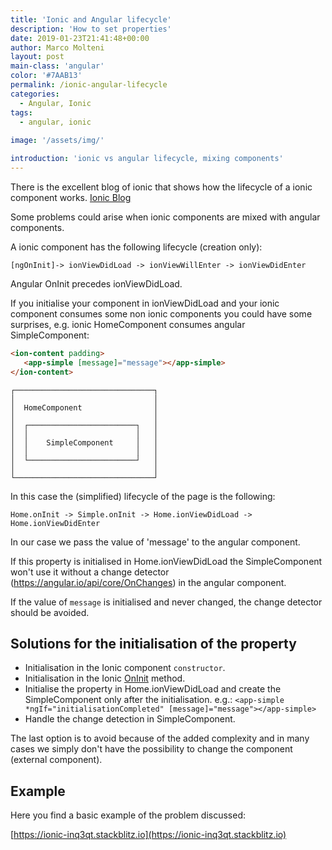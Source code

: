```yaml
---
title: 'Ionic and Angular lifecycle'
description: 'How to set properties'
date: 2019-01-23T21:41:48+00:00
author: Marco Molteni
layout: post
main-class: 'angular'
color: '#7AAB13'
permalink: /ionic-angular-lifecycle
categories:
  - Angular, Ionic
tags:
  - angular, ionic
 
image: '/assets/img/'

introduction: 'ionic vs angular lifecycle, mixing components'
---
```


There is the excellent blog of ionic that shows how the lifecycle of a ionic component works.
[Ionic Blog](https://blog.ionicframework.com/navigating-lifecycle-events/)

Some problems could arise when ionic components are mixed with angular components.

A ionic component has the following lifecycle (creation only):

`[ngOnInit]-> ionViewDidLoad -> ionViewWillEnter -> ionViewDidEnter`

Angular OnInit precedes ionViewDidLoad.

If you initialise your component in ionViewDidLoad and your ionic component consumes some non ionic components you could have some surprises, e.g. ionic HomeComponent consumes angular SimpleComponent:
```html
<ion-content padding>
   <app-simple [message]="message"></app-simple>
</ion-content>
```
```
┌───────────────────────────────┐
│                               │
│  HomeComponent                │
│                               │
│  ┌────────────────────────┐   │
│  │                        │   │
│  │    SimpleComponent     │   │
│  │                        │   │                    
│  └────────────────────────┘   │                               
│                               │
└───────────────────────────────┘
```

In this case the (simplified) lifecycle of the page is the following:

`Home.onInit -> Simple.onInit -> Home.ionViewDidLoad -> Home.ionViewDidEnter`

In our case we pass the value of 'message' to the angular component.

If this property is initialised in Home.ionViewDidLoad the SimpleComponent won't use it without a change detector (https://angular.io/api/core/OnChanges) in the angular component.

If the value of `message` is initialised and never changed, the change detector should be avoided.

## Solutions for the initialisation of the property

- Initialisation in the Ionic component `constructor`.
- Initialisation in the Ionic [OnInit](https://angular.io/api/core/OnInit) method.
- Initialise the property in Home.ionViewDidLoad and create the SimpleComponent only after the initialisation. e.g.: `<app-simple *ngIf="initialisationCompleted" [message]="message"></app-simple>`
- Handle the change detection in SimpleComponent.

The last option is to avoid because of the added complexity and in many cases we simply don't have the possibility to change the component (external component).

## Example
Here you find a basic example of the problem discussed:

[https://ionic-inq3qt.stackblitz.io](https://ionic-inq3qt.stackblitz.io)